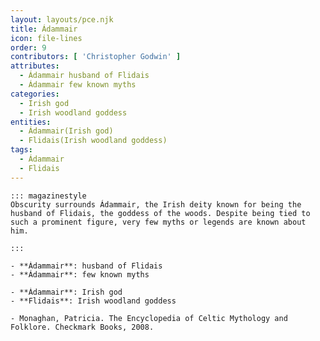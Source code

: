 ```yaml
---
layout: layouts/pce.njk
title: Ádammair
icon: file-lines
order: 9
contributors: [ 'Christopher Godwin' ]
attributes:
  - Ádammair husband of Flidais
  - Ádammair few known myths
categories:
  - Irish god
  - Irish woodland goddess
entities:
  - Ádammair(Irish god)
  - Flidais(Irish woodland goddess)
tags:
  - Ádammair
  - Flidais
---
```

``` tab [group1:Info]
::: magazinestyle
Obscurity surrounds Ádammair, the Irish deity known for being the husband of Flidais, the goddess of the woods. Despite being tied to such a prominent figure, very few myths or legends are known about him.

:::
```
``` tab [group1:Attributes]
- **Ádammair**: husband of Flidais
- **Ádammair**: few known myths
```
``` tab [group1:Entities]
- **Ádammair**: Irish god
- **Flidais**: Irish woodland goddess
```
``` tab [group1:Sources]
- Monaghan, Patricia. The Encyclopedia of Celtic Mythology and Folklore. Checkmark Books, 2008.
```

